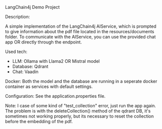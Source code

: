 LangChain4j Demo Project

Description:

A simple implementation of the LangChain4j AIService, which is prompted to give information about the pdf file located in the resources/documents folder.
To communicate with the AIService, you can use the provided chat app OR directly through the endpoint.

Used tech:
- LLM: Ollama with Llama2 OR Mistral model
- Database: Qdrant
- Chat: Vaadin

Docker:
Both the model and the database are running in a seperate docker container as services with default settings.

Configuration:
See the application.properties file.

Note:
I case of some kind of "test_collection" error, just run the app again.
The problem is with the deleteCollection() method of the qdrant DB, it's sometimes not working properly, but its necessary to reset the collection before the embedding of the pdf.
